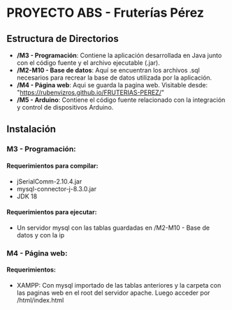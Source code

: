 # PROYECTO ABS - Fruterías Pérez

## Estructura de Directorios

- **/M3 - Programación**: Contiene la aplicación desarrollada en Java junto con el código fuente y el archivo ejecutable (.jar).
- **/M2-M10 - Base de datos**: Aquí se encuentran los archivos .sql necesarios para recrear la base de datos utilizada por la aplicación.
- **/M4 - Página web**: Aqui se guarda la pagina web. Visitable desde: "https://rubenvizros.github.io/FRUTERIAS-PEREZ/"
- **/M5 - Arduino**: Contiene el código fuente relacionado con la integración y control de dispositivos Arduino.

## Instalación

### M3 - Programación:

#### Requerimientos para compilar:

- jSerialComm-2.10.4.jar
- mysql-connector-j-8.3.0.jar
- JDK 18

#### Requerimientos para ejecutar:

- Un servidor mysql con las tablas guardadas en /M2-M10 - Base de datos y con la ip 

### M4 - Página web:

#### Requerimientos:

- XAMPP: Con mysql importado de las tablas anteriores y la carpeta con las paginas web en el root del servidor apache. Luego acceder por <ip-server>/html/index.html